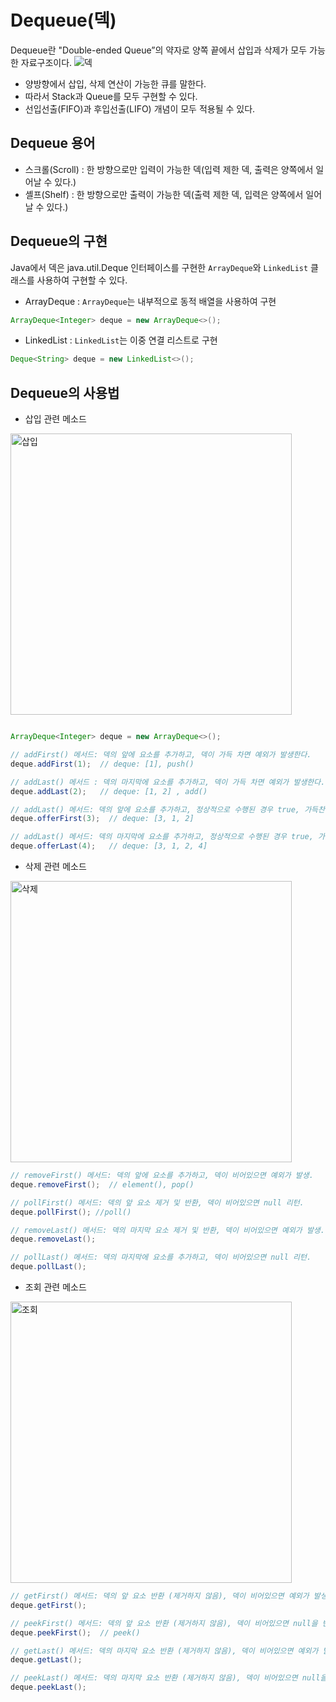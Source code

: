 # Dequeue(덱)

Dequeue란 "Double-ended Queue”의 약자로 양쪽 끝에서 삽입과 삭제가 모두 가능한 자료구조이다.
![덱](https://github.com/OkKim99/CS-Study/assets/89891488/d60aaa7b-2ae9-406d-8cb4-f6ce5387d982)


- 양방향에서 삽입, 삭제 연산이 가능한 큐를 말한다.
- 따라서 Stack과 Queue를 모두 구현할 수 있다.
- 선입선출(FIFO)과 후입선출(LIFO) 개념이 모두 적용될 수 있다.

## Dequeue 용어

- 스크롤(Scroll) : 한 방향으로만 입력이 가능한 덱(입력 제한 덱, 출력은 양쪽에서 일어날 수 있다.)
- 셸프(Shelf) : 한 방향으로만 출력이 가능한 덱(출력 제한 덱, 입력은 양쪽에서 일어날 수 있다.)

## Dequeue의 구현

Java에서 덱은 java.util.Deque 인터페이스를 구현한  `ArrayDeque`와 `LinkedList` 클래스를 사용하여 구현할 수 있다.

- ArrayDeque : `ArrayDeque`는 내부적으로 동적 배열을 사용하여 구현

```java
ArrayDeque<Integer> deque = new ArrayDeque<>();
```

- LinkedList : `LinkedList`는 이중 연결 리스트로 구현

```java
Deque<String> deque = new LinkedList<>();
```

## Dequeue의 사용법

- 삽입 관련 메소드
<img width="450" alt="삽입" src="https://github.com/OkKim99/CS-Study/assets/89891488/4dc324eb-3ae9-40c3-94a8-e5505ac052b2">

```java

ArrayDeque<Integer> deque = new ArrayDeque<>();

// addFirst() 메서드: 덱의 앞에 요소를 추가하고, 덱이 가득 차면 예외가 발생한다.
deque.addFirst(1);  // deque: [1], push()

// addLast() 메서드 : 덱의 마지막에 요소를 추가하고, 덱이 가득 차면 예외가 발생한다.
deque.addLast(2);   // deque: [1, 2] , add()

// addLast() 메서드: 덱의 앞에 요소를 추가하고, 정상적으로 수행된 경우 true, 가득찬 경우 false를 리턴한다.
deque.offerFirst(3);  // deque: [3, 1, 2]

// addLast() 메서드: 덱의 마지막에 요소를 추가하고, 정상적으로 수행된 경우 true, 가득찬 경우 false를 리턴한다.
deque.offerLast(4);   // deque: [3, 1, 2, 4]
```

- 삭제 관련 메소드
<img width="450" alt="삭제" src="https://github.com/OkKim99/CS-Study/assets/89891488/1ddc9669-f50f-4e2e-b57c-86ebfd5d3483">

```java
// removeFirst() 메서드: 덱의 앞에 요소를 추가하고, 덱이 비어있으면 예외가 발생.
deque.removeFirst();  // element(), pop()

// pollFirst() 메서드: 덱의 앞 요소 제거 및 반환, 덱이 비어있으면 null 리턴.
deque.pollFirst(); //poll()

// removeLast() 메서드: 덱의 마지막 요소 제거 및 반환, 덱이 비어있으면 예외가 발생.
deque.removeLast();  

// pollLast() 메서드: 덱의 마지막에 요소를 추가하고, 덱이 비어있으면 null 리턴.
deque.pollLast();   
```

- 조회 관련 메소드
<img width="450" alt="조회" src="https://github.com/OkKim99/CS-Study/assets/89891488/7bf1427d-fa39-47dc-845b-9ef428e28b55">

```java
// getFirst() 메서드: 덱의 앞 요소 반환 (제거하지 않음), 덱이 비어있으면 예외가 발생.
deque.getFirst();  

// peekFirst() 메서드: 덱의 앞 요소 반환 (제거하지 않음), 덱이 비어있으면 null을 반환.
deque.peekFirst();  // peek()

// getLast() 메서드: 덱의 마지막 요소 반환 (제거하지 않음), 덱이 비어있으면 예외가 발생.
deque.getLast();  

// peekLast() 메서드: 덱의 마지막 요소 반환 (제거하지 않음), 덱이 비어있으면 null을 반환.
deque.peekLast();   
```
